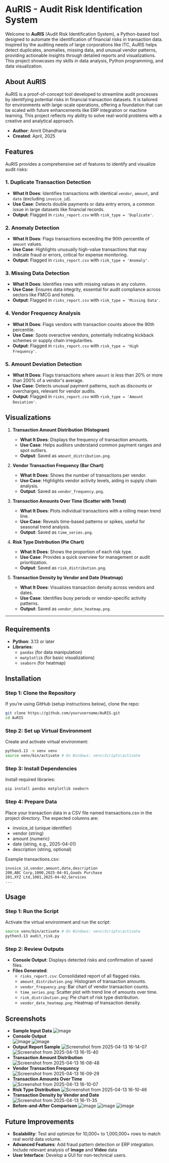 # AuRIS - Audit Risk Identification System

Welcome to **AuRIS** (Audit Risk Identification System), a Python-based tool designed to automate the identification of financial risks in transaction data. Inspired by the auditing needs of large corporations like ITC, AuRIS helps detect duplicates, anomalies, missing data, and unusual vendor patterns, providing actionable insights through detailed reports and visualizations. This project showcases my skills in data analysis, Python programming, and data visualization.

## About AuRIS

AuRIS is a proof-of-concept tool developed to streamline audit processes by identifying potential risks in financial transaction datasets. It is tailored for environments with large-scale operations, offering a foundation that can be scaled with future enhancements like ERP integration or machine learning. This project reflects my ability to solve real-world problems with a creative and analytical approach.

- **Author**: Amrit Dhandharia
- **Created**: April, 2025


## Features

AuRIS provides a comprehensive set of features to identify and visualize audit risks:

### 1. Duplicate Transaction Detection
- **What It Does**: Identifies transactions with identical `vendor`, `amount`, and `date` (excluding `invoice_id`).
- **Use Case**: Detects double payments or data entry errors, a common issue in large datasets like financial records.
- **Output**: Flagged in `risks_report.csv` with `risk_type = 'Duplicate'`.

### 2. Anomaly Detection
- **What It Does**: Flags transactions exceeding the 90th percentile of `amount` values.
- **Use Case**: Highlights unusually high-value transactions that may indicate fraud or errors, critical for expense monitoring.
- **Output**: Flagged in `risks_report.csv` with `risk_type = 'Anomaly'`.

### 3. Missing Data Detection
- **What It Does**: Identifies rows with missing values in any column.
- **Use Case**: Ensures data integrity, essential for audit compliance across sectors like FMCG and hotels.
- **Output**: Flagged in `risks_report.csv` with `risk_type = 'Missing Data'`.

### 4. Vendor Frequency Analysis
- **What It Does**: Flags vendors with transaction counts above the 90th percentile.
- **Use Case**: Spots overactive vendors, potentially indicating kickback schemes or supply chain irregularities.
- **Output**: Flagged in `risks_report.csv` with `risk_type = 'High Frequency'`.

### 5. Amount Deviation Detection
- **What It Does**: Flags transactions where `amount` is less than 20% or more than 200% of a vendor's average.
- **Use Case**: Detects unusual payment patterns, such as discounts or overcharges, relevant for vendor audits.
- **Output**: Flagged in `risks_report.csv` with `risk_type = 'Amount Deviation'`.


## Visualizations
1. **Transaction Amount Distribution (Histogram)**
   - **What It Does**: Displays the frequency of transaction amounts.
   - **Use Case**: Helps auditors understand common payment ranges and spot outliers.
   - **Output**: Saved as `amount_distribution.png`.

2. **Vendor Transaction Frequency (Bar Chart)**
   - **What It Does**: Shows the number of transactions per vendor.
   - **Use Case**: Highlights vendor activity levels, aiding in supply chain analysis.
   - **Output**: Saved as `vendor_frequency.png`.

3. **Transaction Amounts Over Time (Scatter with Trend)**
   - **What It Does**: Plots individual transactions with a rolling mean trend line.
   - **Use Case**: Reveals time-based patterns or spikes, useful for seasonal trend analysis.
   - **Output**: Saved as `time_series.png`.

4. **Risk Type Distribution (Pie Chart)**
   - **What It Does**: Shows the proportion of each risk type.
   - **Use Case**: Provides a quick overview for management or audit prioritization.
   - **Output**: Saved as `risk_distribution.png`.

5. **Transaction Density by Vendor and Date (Heatmap)**
   - **What It Does**: Visualizes transaction density across vendors and dates.
   - **Use Case**: Identifies busy periods or vendor-specific activity patterns.
   - **Output**: Saved as `vendor_date_heatmap.png`.
---

## Requirements

- **Python**: 3.13 or later
- **Libraries**:
  - `pandas` (for data manipulation)
  - `matplotlib` (for basic visualizations)
  - `seaborn` (for heatmap)

## Installation

### Step 1: Clone the Repository
If you’re using GitHub (setup instructions below), clone the repo:
```bash
git clone https://github.com/yourusername/AuRIS.git
cd AuRIS
```
### Step 2: Set up Virtual Environment
Create and activate virtual environment:
```bash
python3.13 -m venv venv
source venv/bin/activate # On Windows: venv\Scripts\activate
``` 
### Step 3: Install Dependencies
Install required libraries:
```bash
pip install pandas matplotlib seaborn
```
### Step 4: Prepare Data
Place your transaction data in a CSV file named transactions.csv in the project directory. The expected columns are:
- invoice_id (unique identifier)
- vendor (string)
- amount (numeric)
- date (string, e.g., 2025-04-01)
- description (string, optional)

Example transactions.csv:
```text
invoice_id,vendor,amount,date,description
200,ABC Corp,1000,2025-04-01,Goods Purchase
201,XYZ Ltd,1001,2025-04-02,Services
...
```

## Usage
### Step 1: Run the Script
Activate the virtual environment and run the script:
```bash
source venv/bin/activate # On Windows: venv\Scripts\activate
python3.13 audit_risk.py
```
### Step 2: Review Outputs
- **Console Output**: Displays detected risks and confirmation of saved files.
- **Files Generated**:
    - `risks_report.csv`: Consolidated report of all flagged risks.
    - `amount_distribution.png`: Histogram of transaction amounts.
    - `vendor_frequency.png`: Bar chart of vendor transaction counts.
    - `time_series.png`: Scatter plot with trend line of amounts over time.
    - `risk_distribution.png`: Pie chart of risk type distribution.
    - `vendor_date_heatmap.png`: Heatmap of transaction density.

## Screenshots
- **Sample Input Data**
![image](https://github.com/user-attachments/assets/061d9b0f-93c6-4516-815a-e6e1c05c86e9) <br/>
- **Console Output** <br/>
![image](https://github.com/user-attachments/assets/ac5e0931-a83a-4641-ab9a-450a6f478232)
![image](https://github.com/user-attachments/assets/1ab9b8f4-fe8b-4595-a272-53034c15f0ec) <br/>
- **Output Report Sample**
![Screenshot from 2025-04-13 16-14-07](https://github.com/user-attachments/assets/36d20215-9fca-4af1-987c-b29a2c12b45d)
![Screenshot from 2025-04-13 16-15-40](https://github.com/user-attachments/assets/ef11332b-b319-45ba-9eeb-d0fa844db3e6)
- **Transaction Amount Distribution**
![Screenshot from 2025-04-13 16-08-48](https://github.com/user-attachments/assets/745d0da7-0145-4913-9681-7f7b3e629b93)
- **Vendor Transaction Frequency**
![Screenshot from 2025-04-13 16-09-29](https://github.com/user-attachments/assets/0dead59a-a04e-432f-b60b-4628d19e07e0)
- **Transaction Amounts Over Time**
![Screenshot from 2025-04-13 16-10-07](https://github.com/user-attachments/assets/5c396125-2f33-43c7-b015-1c4762c6bd98)
- **Risk Type Distribution**
![Screenshot from 2025-04-13 16-10-46](https://github.com/user-attachments/assets/57847afc-0287-4771-81c5-084fdbbe7758)
- **Transaction Density by Vendor and Date**
![Screenshot from 2025-04-13 16-11-35](https://github.com/user-attachments/assets/07b0a68c-d301-4e60-b758-fcad7fb1c6fe)
- **Before-and-After Comparison**
![image](https://github.com/user-attachments/assets/8e7cddbe-4d50-4c51-8fe3-a58d1fa5ee6f)
![image](https://github.com/user-attachments/assets/6d5193c7-c2ac-4ce7-ad5d-a7cac976a79e)
![image](https://github.com/user-attachments/assets/8eca3169-c47b-47cb-ba6c-936b1dd21b17)


## Future Improvements
- **Scalability**: Test and optimize for 10,000+ to 1,000,000+ rows to match real world data volume.
- **Advanced Features**: Add fraud pattern detection or ERP integration. Include relevant analysis of **Image** and **Video** data
- **User Interface**: Develop a GUI for non-technical users.
